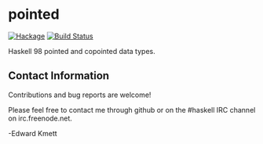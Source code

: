 pointed
=======

[![Hackage](https://img.shields.io/hackage/v/pointed.svg)](https://hackage.haskell.org/package/pointed) [![Build Status](https://secure.travis-ci.org/ekmett/pointed.png?branch=master)](http://travis-ci.org/ekmett/pointed)

Haskell 98 pointed and copointed data types.

Contact Information
-------------------

Contributions and bug reports are welcome!

Please feel free to contact me through github or on the #haskell IRC channel on irc.freenode.net.

-Edward Kmett
